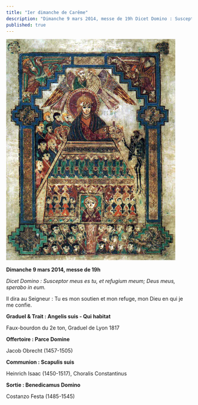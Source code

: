 ```yaml
---
title: "Ier dimanche de Carême"
description: "Dimanche 9 mars 2014, messe de 19h Dicet Domino : Susceptor meus es tu, et refugium meum; Deus meus, sperabo in eum. Il dira au Seigneur : Tu es mon soutien et mon refuge, mon Dieu en qui je me confie. Graduel & Trait : Angelis suis - Qui habitat Faux-bourdon..."
published: true
---
```



![](/images/2014-03-09-tentation.jpg)

**Dimanche 9 mars 2014, messe de 19h**

*Dicet Domino : Susceptor meus es tu, et refugium meum; Deus meus, sperabo in eum.*

Il dira au Seigneur : Tu es mon soutien et mon refuge, mon Dieu en qui je me confie.

**Graduel & Trait : Angelis suis - Qui habitat**

Faux-bourdon du 2e ton, Graduel de Lyon 1817

**Offertoire : Parce Domine**

Jacob Obrecht (1457-1505)

**Communion : Scapulis suis**

Heinrich Isaac (1450-1517), Choralis Constantinus

**Sortie : Benedicamus Domino**

Costanzo Festa (1485-1545)